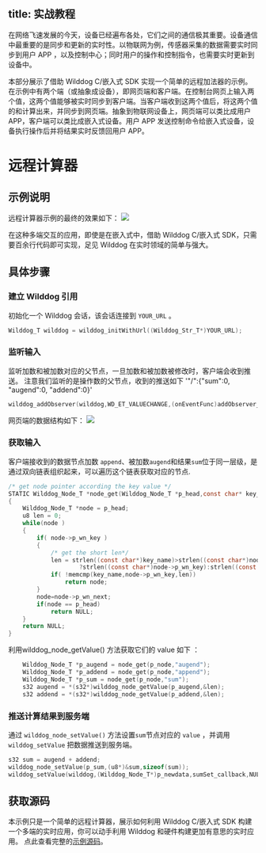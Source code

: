 title: 实战教程
---
在网络飞速发展的今天，设备已经遍布各处，它们之间的通信极其重要。设备通信中最重要的是同步和更新的实时性。以物联网为例，传感器采集的数据需要实时同步到用户 APP ，以及控制中心；同时用户的操作和控制指令，也需要实时更新到设备中。

本部分展示了借助 Wilddog C/嵌入式 SDK 实现一个简单的远程加法器的示例。在示例中有两个端（或抽象成设备），即网页端和客户端。在控制台网页上输入两个值，这两个值能够被实时同步到客户端。当客户端收到这两个值后，将这两个值的和计算出来，并同步到网页端。抽象到物联网设备上，网页端可以类比成用户 APP，客户端可以类比成嵌入式设备。用户 APP 发送控制命令给嵌入式设备，设备执行操作后并将结果实时反馈回用户 APP。


# 远程计算器

## 示例说明

远程计算器示例的最终的效果如下：
![](/images/c_tutorial_a.jpg)

在这种多端交互的应用，即使是在嵌入式中，借助 Wilddog C/嵌入式 SDK，只需要百余行代码即可实现，足见 Wilddog 在实时领域的简单与强大。


## 具体步骤

### 建立 Wilddog 引用
初始化一个 Wilddog 会话，该会话连接到 `YOUR_URL` 。
```c
Wilddog_T wilddog = wilddog_initWithUrl((Wilddog_Str_T*)YOUR_URL);
```

### 监听输入

监听加数和被加数对应的父节点，一旦加数和被加数被修改时，客户端会收到推送。
注意我们监听的是操作数的父节点，收到的推送如下  '"/":{"sum":0, "augend":0, "addend":0}'
```c
wilddog_addObserver(wilddog,WD_ET_VALUECHANGE,(onEventFunc)addObserver_callback,(void*)wilddog);
```
网页端的数据结构如下：
![](/images/c_tutorial_b.jpg)

### 获取输入

客户端接收到的数据节点加数 `append`、被加数`augend`和结果`sum`位于同一层级，是通过双向链表组织起来，可以遍历这个链表获取对应的节点.
```c
/* get node pointer according the key value */
STATIC Wilddog_Node_T *node_get(Wilddog_Node_T *p_head,const char* key_name)
{
    Wilddog_Node_T *node = p_head;
    u8 len = 0;
    while(node )
    {
        if( node->p_wn_key )
        {
            /* get the short len*/
            len = strlen((const char*)key_name)>strlen((const char*)node->p_wn_key)\
                    ?strlen((const char*)node->p_wn_key):strlen((const char*)key_name);
            if( !memcmp(key_name,node->p_wn_key,len))
                return node;
        }
        node=node->p_wn_next;
        if(node == p_head)
            return NULL;
    }
    return NULL;
}
```
利用wilddog_node_getValue() 方法获取它们的 value 如下 ： 
```c
    Wilddog_Node_T *p_augend = node_get(p_node,"augend");
    Wilddog_Node_T *p_addend = node_get(p_node,"append");
    Wilddog_Node_T *p_sum = node_get(p_node,"sum");
    s32 augend = *(s32*)wilddog_node_getValue(p_augend,&len);   
    s32 addend = *(s32*)wilddog_node_getValue(p_addend,&len);
```

### 推送计算结果到服务端
通过 `wilddog_node_setValue()` 方法设置`sum`节点对应的 `value` ，并调用 `wilddog_setValue` 把数据推送到服务端。

```c
s32 sum = augend + addend;
wilddog_node_setValue(p_sum,(u8*)&sum,sizeof(sum));
wilddog_setValue(wilddog,(Wilddog_Node_T*)p_newdata,sumSet_callback,NULL);
```

## 获取源码
本示例只是一个简单的远程计算器，展示如何利用 Wilddog C/嵌入式 SDK 构建一个多端的实时应用，你可以动手利用 Wilddog 和硬件构建更加有意思的实时应用。
点此查看完整的[示例源码](https://github.com/skylli/demo-c-doc4.git)。



